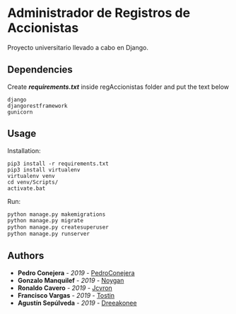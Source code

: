 # Administrador de Registros de Accionistas
Proyecto universitario llevado a cabo en Django.

## Dependencies
Create _**requirements.txt**_ inside regAccionistas folder and put the text below
```text
django
djangorestframework
gunicorn
```

## Usage
Installation:
```shell
pip3 install -r requirements.txt
pip3 install virtualenv
virtualenv venv
cd venv/Scripts/
activate.bat
```

Run:
```python
python manage.py makemigrations
python manage.py migrate
python manage.py createsuperuser
python manage.py runserver
```

## Authors
* **Pedro Conejera** - *2019* - [PedroConejera](https://github.com/PedroConejera)
* **Gonzalo Manquilef** - *2019* - [Noygan](https://github.com/Noygan)
* **Ronaldo Cavero** - *2019* - [Jcvron](https://github.com/jcvron)
* **Francisco Vargas** - *2019* - [Tostin](https://github.com/Tostin)
* **Agustín Sepúlveda** - *2019* - [Dreeakonee](https://github.com/Dreeakonee)

